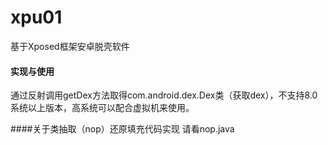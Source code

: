 # xpu01
基于Xposed框架安卓脱壳软件
#### 实现与使用
通过反射调用getDex方法取得com.android.dex.Dex类（获取dex），不支持8.0系统以上版本，高系统可以配合虚拟机来使用。


####关于类抽取（nop）还原填充代码实现
请看nop.java
